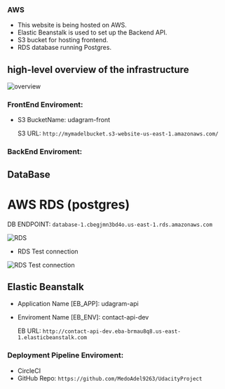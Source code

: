 ### AWS

* This website is being hosted on AWS.
* Elastic Beanstalk is used to set up the Backend API.
* S3 bucket for hosting frontend.
* RDS database running Postgres.

## high-level overview of the infrastructure

![overview](./screenshots/Diagram/structure.png)

### FrontEnd Enviroment: 

* S3 BucketName: udagram-front
    
    S3 URL: `http://mymadelbucket.s3-website-us-east-1.amazonaws.com/`

### BackEnd Enviroment: 

## DataBase

# AWS RDS (postgres)

DB ENDPOINT: `database-1.cbegjmn3bd4o.us-east-1.rds.amazonaws.com`

![RDS](./screenshots/RDS/database.png)

* RDS Test connection

![RDS Test connection](./screenshots/RDS/database_connection.png)

## Elastic Beanstalk

* Application Name [EB_APP]: udagram-api
* Enviroment Name [EB_ENV]: contact-api-dev

    EB URL: `http://contact-api-dev.eba-brmau8q8.us-east-1.elasticbeanstalk.com`


### Deployment Pipeline Enviroment:

* CircleCI
* GitHub Repo: `https://github.com/MedoAdel9263/UdacityProject`